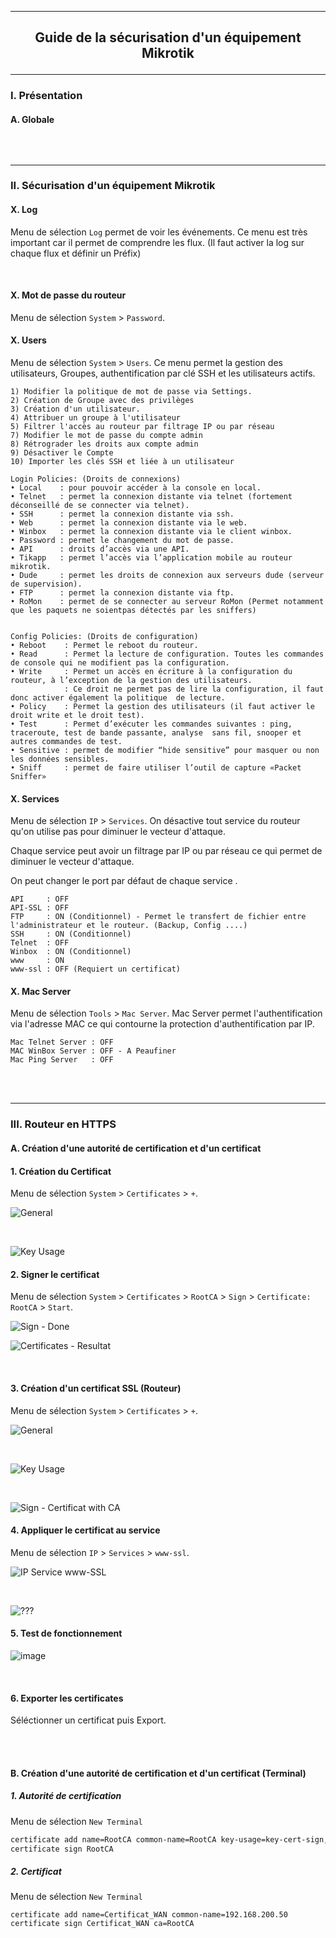 ---------------------------------------------------------------------------------------------------------------------------------------------------------------------------------------------------
## <p align='center'> Guide de la sécurisation d'un équipement Mikrotik </p>

---------------------------------------------------------------------------------------------------------------------------------------------------------------------------------------------------
### I. Présentation
#### A. Globale
```
```

<br />

---------------------------------------------------------------------------------------------------------------------------------------------------------------------------------------------------
### II. Sécurisation d'un équipement Mikrotik
#### X. Log
Menu de sélection `Log` permet de voir les événements. Ce menu est très important car il permet de comprendre les flux. (Il faut activer la log sur chaque flux et définir un Préfix) 

<br />

#### X. Mot de passe du routeur
Menu de sélection `System` > `Password`.

#### X. Users
Menu de sélection `System` > `Users`. Ce menu permet la gestion des utilisateurs, Groupes, authentification par clé SSH et les utilisateurs actifs.
```
1) Modifier la politique de mot de passe via Settings.
2) Création de Groupe avec des privilèges
3) Création d'un utilisateur.
4) Attribuer un groupe à l'utilisateur
5) Filtrer l'accès au routeur par filtrage IP ou par réseau
7) Modifier le mot de passe du compte admin
8) Rétrograder les droits aux compte admin
9) Désactiver le Compte
10) Importer les clés SSH et liée à un utilisateur
```

```
Login Policies: (Droits de connexions) 
• Local    : pour pouvoir accéder à la console en local.
• Telnet   : permet la connexion distante via telnet (fortement déconseillé de se connecter via telnet).
• SSH      : permet la connexion distante via ssh.
• Web      : permet la connexion distante via le web.
• Winbox   : permet la connexion distante via le client winbox.
• Password : permet le changement du mot de passe.
• API      : droits d’accès via une API.
• Tikapp   : permet l’accès via l’application mobile au routeur mikrotik.
• Dude     : permet les droits de connexion aux serveurs dude (serveur de supervision).
• FTP      : permet la connexion distante via ftp.
• RoMon    : permet de se connecter au serveur RoMon (Permet notamment que les paquets ne soientpas détectés par les sniffers)


Config Policies: (Droits de configuration) 
• Reboot    : Permet le reboot du routeur.
• Read      : Permet la lecture de configuration. Toutes les commandes de console qui ne modifient pas la configuration.
• Write     : Permet un accès en écriture à la configuration du routeur, à l’exception de la gestion des utilisateurs.
            : Ce droit ne permet pas de lire la configuration, il faut donc activer également la politique  de lecture.
• Policy    : Permet la gestion des utilisateurs (il faut activer le droit write et le droit test).
• Test      : Permet d’exécuter les commandes suivantes : ping, traceroute, test de bande passante, analyse  sans fil, snooper et autres commandes de test.
• Sensitive : permet de modifier “hide sensitive” pour masquer ou non les données sensibles.
• Sniff     : permet de faire utiliser l’outil de capture «Packet Sniffer»
```



#### X. Services
Menu de sélection `IP` > `Services`. On désactive tout service du routeur qu'on utilise pas pour diminuer le vecteur d'attaque.

Chaque service peut avoir un filtrage par IP ou par réseau ce qui permet de diminuer le vecteur d'attaque.

On peut changer le port par défaut de chaque service .
```
API     : OFF
API-SSL : OFF
FTP     : ON (Conditionnel) - Permet le transfert de fichier entre l'administrateur et le routeur. (Backup, Config ....)
SSH     : ON (Conditionnel)
Telnet  : OFF
Winbox  : ON (Conditionnel)
www     : ON
www-ssl : OFF (Requiert un certificat)
```


#### X. Mac Server
Menu de sélection `Tools` > `Mac Server`. Mac Server permet l'authentification via l'adresse MAC ce qui contourne la protection d'authentification par IP.
```
Mac Telnet Server : OFF
MAC WinBox Server : OFF - A Peaufiner
Mac Ping Server   : OFF
```

<br />
<br />

---------------------------------------------------------------------------------------------------------------------------------------------------------------------------------------------------
### III. Routeur en HTTPS
#### A. Création d'une autorité de certification et d'un certificat
#### 1. Création du Certificat
Menu de sélection `System` > `Certificates` > `+`.

![General](https://github.com/Drthrax74/Mikrotik/assets/35907/cdc8aaaf-f348-423e-bb96-1a51fbff21ed)

<br />

![Key Usage](https://github.com/Drthrax74/Mikrotik/assets/35907/84ea686b-b8a1-4919-8a56-3c59eb22b2ae)

#### 2. Signer le certificat
Menu de sélection `System` > `Certificates` > `RootCA` > `Sign` > `Certificate: RootCA` > `Start`.

![Sign - Done](https://github.com/Drthrax74/Mikrotik/assets/35907/e0386b4a-dcd1-41ae-9411-d12f7751e2bf)

![Certificates - Resultat](https://github.com/Drthrax74/Mikrotik/assets/35907/abcba415-a44d-4a1e-91c8-efbc3607d0e4)

<br />

#### 3. Création d'un certificat SSL (Routeur)
Menu de sélection `System` > `Certificates` > `+`.

![General](https://github.com/Drthrax74/Mikrotik/assets/35907/8845c568-949e-45f5-9615-b02a294108d0)

<br /> 

![Key Usage](https://github.com/Drthrax74/Mikrotik/assets/35907/0d8f74ae-39ab-4b91-856f-bbe9146020d2)

<br />

![Sign - Certificat with CA](https://github.com/Drthrax74/Mikrotik/assets/35907/9e81832c-6c5b-496d-81f9-4ef7ba0cf3e3)

#### 4. Appliquer le certificat au service
Menu de sélection `IP` > `Services` > `www-ssl`.

![IP Service www-SSL](https://github.com/Drthrax74/Mikrotik/assets/35907/d2ae5f94-c2ee-4db6-9bb8-f65c00e02397)

<br />

![???](https://github.com/Drthrax74/Mikrotik/assets/35907/ccff82a7-9d60-46af-8122-6c81795dbafc)

#### 5. Test de fonctionnement
![image](https://github.com/Drthrax74/Mikrotik/assets/35907/30689728-6846-45c0-8e79-712f1a10da6c)

<br />


#### 6. Exporter les certificates
Séléctionner un certificat puis Export.


<br />
<br />



#### B. Création d'une autorité de certification et d'un certificat (Terminal)
##### 1. Autorité de certification
Menu de sélection `New Terminal`
```bash
certificate add name=RootCA common-name=RootCA key-usage=key-cert-sign,crl-sign
certificate sign RootCA
```
##### 2. Certificat
Menu de sélection `New Terminal`
```
certificate add name=Certificat_WAN common-name=192.168.200.50
certificate sign Certificat_WAN ca=RootCA
```

<br />
<br />

